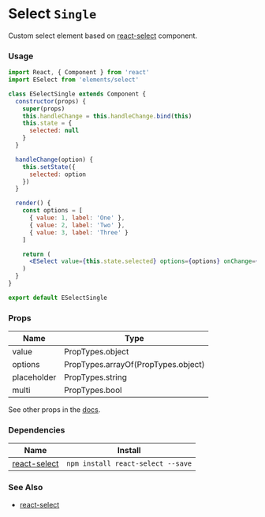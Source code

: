 # Select `Single`

Custom select element based on [react-select](https://github.com/JedWatson/react-select) component.

<!-- STORY -->

### Usage
```jsx
import React, { Component } from 'react'
import ESelect from 'elements/select'

class ESelectSingle extends Component {
  constructor(props) {
    super(props)
    this.handleChange = this.handleChange.bind(this)
    this.state = {
      selected: null
    }
  }

  handleChange(option) {
    this.setState({
      selected: option
    })
  }

  render() {
    const options = [
      { value: 1, label: 'One' },
      { value: 2, label: 'Two' },
      { value: 3, label: 'Three' }
    ]

    return (
      <ESelect value={this.state.selected} options={options} onChange={this.handleChange} placeholder="Single"/>
    )
  }
}

export default ESelectSingle
```

### Props

| Name        | Type                                |
|-------------|-------------------------------------|
| value       | PropTypes.object                    |
| options     | PropTypes.arrayOf(PropTypes.object) |
| placeholder | PropTypes.string                    |
| multi       | PropTypes.bool                      |

See other props in the [docs](https://github.com/JedWatson/react-select).

### Dependencies

| Name                                                      | Install                           |
|-----------------------------------------------------------|-----------------------------------|
| [react-select](https://github.com/JedWatson/react-select) | `npm install react-select --save` |

### See Also
- [react-select](https://github.com/JedWatson/react-select)
